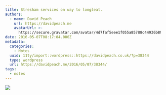 ```yaml
---
title: Stresham services on way to longleat.
authors:
  - name: David Peach
    url: https://davidpeach.me
    avatarUrl: >-
      https://secure.gravatar.com/avatar/4d7faf5eee1f055a85788c44936b8995eaab6dfb004e7854ec747ccb272e91ee?s=96&d=mm&r=g
date: 2016-05-07T08:17:04.000Z
metadata:
  categories:
    - Notes
  uuid: 11ty/import::wordpress::https://davidpeach.co.uk/?p=38344
  type: wordpress
  url: https://davidpeach.me/2016/05/07/38344/
tags:
  - notes
---
```

[![](/assets/Stresham-services-768x576-zc61zqqLkyuM.jpeg)](/assets/Stresham-services-768x576-zc61zqqLkyuM.jpeg)